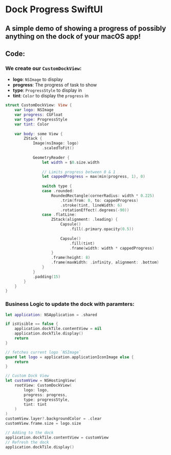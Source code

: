 # Dock Progress SwiftUI

## A simple demo of showing a progress of possibly anything on the dock of your macOS app!

## Code:
### We create our `CustomDockView`:
- **logo**: `NSImage` to display
- **progress**: The progress of task to show
- **type**: `ProgressStyle` to display in
- **tint**: `Color` to display the `progress` in
```swift
struct CustomDockView: View {
    var logo: NSImage
    var progress: CGFloat
    var type: ProgressStyle
    var tint: Color
    
    var body: some View {
        ZStack {
            Image(nsImage: logo)
                .scaledToFit()
            
            GeometryReader {
                let width = $0.size.width
                
                // Limits progress between 0 & 1
                let cappedProgress = max(min(progress, 1), 0)
                
                switch type {
                case .rounded:
                    RoundedRectangle(cornerRadius: width * 0.225)
                        .trim(from: 0, to: cappedProgress)
                        .stroke(tint, lineWidth: 6)
                        .rotationEffect(.degrees(-90))
                case .flatLine:
                    ZStack(alignment: .leading) {
                        Capsule()
                            .fill(.primary.opacity(0.5))
                        
                        Capsule()
                            .fill(tint)
                            .frame(width: width * cappedProgress)
                    }
                    .frame(height: 8)
                    .frame(maxWidth: .infinity, alignment: .bottom)
                }
            }
            .padding(15)
        }
    }
}
```
### Business Logic to update the dock with paramters:
```swift
let application: NSApplication = .shared

if isVisible == false {
    application.dockTile.contentView = nil
    application.dockTile.display()
    return
}

// fetches current logo `NSImage`
guard let logo = application.applicationIconImage else {
    return
}

// Custom Dock View
let customView = NSHostingView(
    rootView: CustomDockView(
        logo: logo,
        progress: progress,
        type: progressStyle,
        tint: tint
    )
)
customView.layer?.backgroundColor = .clear
customView.frame.size = logo.size

// Adding to the dock
application.dockTile.contentView = customView
// Refresh the dock
application.dockTile.display()
```
